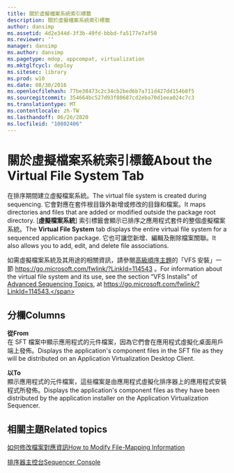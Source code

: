 ```yaml
---
title: 關於虛擬檔案系統索引標籤
description: 關於虛擬檔案系統索引標籤
author: dansimp
ms.assetid: 4d2e344d-3f3b-49fd-bbbd-fa5177e7af50
ms.reviewer: ''
manager: dansimp
ms.author: dansimp
ms.pagetype: mdop, appcompat, virtualization
ms.mktglfcycl: deploy
ms.sitesec: library
ms.prod: w10
ms.date: 08/30/2016
ms.openlocfilehash: 77be38473c2c34cb2bed6b7a711d427dd154b8f5
ms.sourcegitcommit: 354664bc527d93f80687cd2eba70d1eea024c7c3
ms.translationtype: MT
ms.contentlocale: zh-TW
ms.lasthandoff: 06/26/2020
ms.locfileid: "10802406"
---
```

# <span data-ttu-id="600f7-103">關於虛擬檔案系統索引標籤</span><span class="sxs-lookup"><span data-stu-id="600f7-103">About the Virtual File System Tab</span></span>


<span data-ttu-id="600f7-104">在排序期間建立虛擬檔案系統。</span><span class="sxs-lookup"><span data-stu-id="600f7-104">The virtual file system is created during sequencing.</span></span> <span data-ttu-id="600f7-105">它會對應在套件根目錄外新增或修改的目錄和檔案。</span><span class="sxs-lookup"><span data-stu-id="600f7-105">It maps directories and files that are added or modified outside the package root directory.</span></span> <span data-ttu-id="600f7-106">[**虛擬檔案系統**] 索引標籤會顯示已排序之應用程式套件的整個虛擬檔案系統。</span><span class="sxs-lookup"><span data-stu-id="600f7-106">The **Virtual File System** tab displays the entire virtual file system for a sequenced application package.</span></span> <span data-ttu-id="600f7-107">它也可讓您新增、編輯及刪除檔案關聯。</span><span class="sxs-lookup"><span data-stu-id="600f7-107">It also allows you to add, edit, and delete file associations.</span></span>

<span data-ttu-id="600f7-108">如需虛擬檔案系統及其用途的相關資訊，請參閱[高級順序主題](https://go.microsoft.com/fwlink/?LinkId=114543)的「VFS 安裝」一節 https://go.microsoft.com/fwlink/?LinkId=114543 。</span><span class="sxs-lookup"><span data-stu-id="600f7-108">For information about the virtual file system and its use, see the section “VFS Installs” of [Advanced Sequencing Topics](https://go.microsoft.com/fwlink/?LinkId=114543), at https://go.microsoft.com/fwlink/?LinkId=114543.</span></span>

## <span data-ttu-id="600f7-109">分欄</span><span class="sxs-lookup"><span data-stu-id="600f7-109">Columns</span></span>


<a href="" id="from"></a>**<span data-ttu-id="600f7-110">從</span><span class="sxs-lookup"><span data-stu-id="600f7-110">From</span></span>**  
<span data-ttu-id="600f7-111">在 SFT 檔案中顯示應用程式的元件檔案，因為它們會在應用程式虛擬化桌面用戶端上發佈。</span><span class="sxs-lookup"><span data-stu-id="600f7-111">Displays the application's component files in the SFT file as they will be distributed on an Application Virtualization Desktop Client.</span></span>

<a href="" id="to"></a>**<span data-ttu-id="600f7-112">以</span><span class="sxs-lookup"><span data-stu-id="600f7-112">To</span></span>**  
<span data-ttu-id="600f7-113">顯示應用程式的元件檔案，這些檔案是由應用程式虛擬化排序器上的應用程式安裝程式所發佈。</span><span class="sxs-lookup"><span data-stu-id="600f7-113">Displays the application's component files as they have been distributed by the application installer on the Application Virtualization Sequencer.</span></span>

## <span data-ttu-id="600f7-114">相關主題</span><span class="sxs-lookup"><span data-stu-id="600f7-114">Related topics</span></span>


[<span data-ttu-id="600f7-115">如何修改檔案對應資訊</span><span class="sxs-lookup"><span data-stu-id="600f7-115">How to Modify File-Mapping Information</span></span>](how-to-modify-file-mapping-information.md)

[<span data-ttu-id="600f7-116">排序器主控台</span><span class="sxs-lookup"><span data-stu-id="600f7-116">Sequencer Console</span></span>](sequencer-console.md)

 

 





